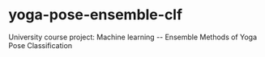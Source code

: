 # yoga-pose-ensemble-clf
University course project: Machine learning -- Ensemble Methods of Yoga Pose Classification
